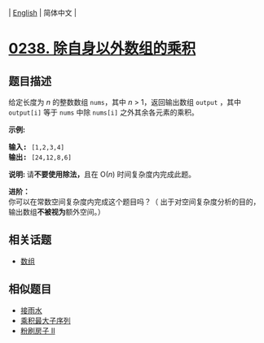 
| [English](README_EN.md) | 简体中文 |

# [0238. 除自身以外数组的乘积](https://leetcode-cn.com/problems/product-of-array-except-self/)

## 题目描述

<p>给定长度为&nbsp;<em>n</em>&nbsp;的整数数组&nbsp;<code>nums</code>，其中&nbsp;<em>n</em> &gt; 1，返回输出数组&nbsp;<code>output</code>&nbsp;，其中 <code>output[i]</code>&nbsp;等于&nbsp;<code>nums</code>&nbsp;中除&nbsp;<code>nums[i]</code>&nbsp;之外其余各元素的乘积。</p>

<p><strong>示例:</strong></p>

<pre><strong>输入:</strong> <code>[1,2,3,4]</code>
<strong>输出:</strong> <code>[24,12,8,6]</code></pre>

<p><strong>说明: </strong>请<strong>不要使用除法，</strong>且在&nbsp;O(<em>n</em>) 时间复杂度内完成此题。</p>

<p><strong>进阶：</strong><br>
你可以在常数空间复杂度内完成这个题目吗？（ 出于对空间复杂度分析的目的，输出数组<strong>不被视为</strong>额外空间。）</p>


## 相关话题

- [数组](https://leetcode-cn.com/tag/array)

## 相似题目

- [接雨水](../trapping-rain-water/README.md)
- [乘积最大子序列](../maximum-product-subarray/README.md)
- [粉刷房子 II](../paint-house-ii/README.md)
